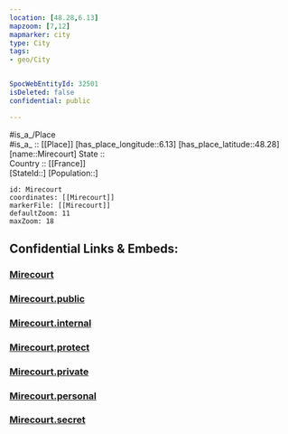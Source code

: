 ```yaml
---
location: [48.28,6.13] 
mapzoom: [7,12] 
mapmarker: city 
type: City
tags:
- geo/City


SpocWebEntityId: 32501
isDeleted: false
confidential: public

---
```

#is_a_/Place  
#is_a_ :: [[Place]] 
[has_place_longitude::6.13] 
[has_place_latitude::48.28] 
[name::Mirecourt] 
State ::  
Country :: [[France]]  
[StateId::] 
[Population::] 



```leaflet
id: Mirecourt
coordinates: [[Mirecourt]] 
markerFile: [[Mirecourt]] 
defaultZoom: 11 
maxZoom: 18
```


## Confidential Links & Embeds: 

### [Mirecourt](/_Standards/Earth/Continent/Europe/Europe~West/France/regions~France/Grand_Est/departments~Grand_Est/Vosges/communes~Vosges/Neufchâteau/cities~Neufchâteau/Mirecourt.md) 

### [Mirecourt.public](/_public/Earth/Continent/Europe/Europe~West/France/regions~France/Grand_Est/departments~Grand_Est/Vosges/communes~Vosges/Neufchâteau/cities~Neufchâteau/Mirecourt.public.md) 

### [Mirecourt.internal](/_internal/Earth/Continent/Europe/Europe~West/France/regions~France/Grand_Est/departments~Grand_Est/Vosges/communes~Vosges/Neufchâteau/cities~Neufchâteau/Mirecourt.internal.md) 

### [Mirecourt.protect](/_protect/Earth/Continent/Europe/Europe~West/France/regions~France/Grand_Est/departments~Grand_Est/Vosges/communes~Vosges/Neufchâteau/cities~Neufchâteau/Mirecourt.protect.md) 

### [Mirecourt.private](/_private/Earth/Continent/Europe/Europe~West/France/regions~France/Grand_Est/departments~Grand_Est/Vosges/communes~Vosges/Neufchâteau/cities~Neufchâteau/Mirecourt.private.md) 

### [Mirecourt.personal](/_personal/Earth/Continent/Europe/Europe~West/France/regions~France/Grand_Est/departments~Grand_Est/Vosges/communes~Vosges/Neufchâteau/cities~Neufchâteau/Mirecourt.personal.md) 

### [Mirecourt.secret](/_secret/Earth/Continent/Europe/Europe~West/France/regions~France/Grand_Est/departments~Grand_Est/Vosges/communes~Vosges/Neufchâteau/cities~Neufchâteau/Mirecourt.secret.md)


